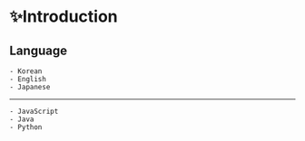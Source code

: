 # ✨Introduction

## Language
    - Korean
    - English
    - Japanese
---    
    - JavaScript
    - Java
    - Python

